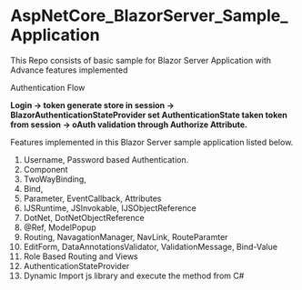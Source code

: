 # AspNetCore_BlazorServer_Sample_Application
This Repo consists of basic sample for Blazor Server Application with Advance features implemented

Authentication Flow

**Login -> token generate store in session -> BlazorAuthenticationStateProvider set AuthenticationState taken token from session -> oAuth validation through Authorize Attribute.**

Features implemented in this Blazor Server sample application listed below.
1. Username, Password based Authentication.
2. Component
3. TwoWayBinding,
4. Bind,
5. Parameter, EventCallback, Attributes
6. IJSRuntime, JSInvokable, IJSObjectReference
7. DotNet, DotNetObjectReference
8. @Ref, ModelPopup
9. Routing, NavagationManager, NavLink, RouteParamter
10. EditForm, DataAnnotationsValidator, ValidationMessage, Bind-Value
11. Role Based Routing and Views
12. AuthenticationStateProvider
13. Dynamic Import js library and execute the method from C#

